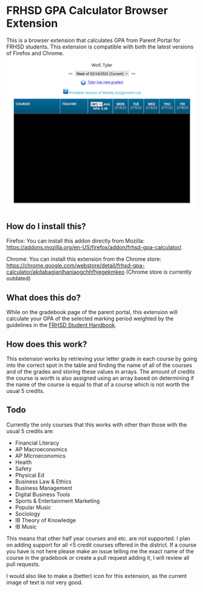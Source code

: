 # FRHSD GPA Calculator Browser Extension
This is a browser extension that calculates GPA from Parent Portal for FRHSD students. This extension is compatible with both the latest versions of Firefox and Chrome.
![Screenshots](https://raw.githubusercontent.com/tylerwolf35/gpa-extension/main/images/screenshot.png)
## How do I install this?
Firefox: You can install this addon directly from Mozilla: https://addons.mozilla.org/en-US/firefox/addon/frhsd-gpa-calculator/.

Chrome: You can install this extension from the Chrome store: https://chrome.google.com/webstore/detail/frhsd-gpa-calculator/akdabagianlhaniaogchhfhjegekmkeo (Chrome store is currently outdated)

## What does this do?
While on the gradebook page of the parent portal, this extension will calculate your GPA of the selected marking period weighted by the guidelines in the [FRHSD Student Handbook](https://www.straussesmay.com/seportal/Public/DistrictPolicy.aspx?policyid=2624&search=2624&id=7858262563e847ff8c696a5498430f85).

## How does this work?
This extension works by retrieving your letter grade in each course by going into the correct spot in the table and finding the name of all of the courses and of the grades and storing these values in arrays. The amount of credits the course is worth is also assigned using an array based on determining if the name of the course is equal to that of a course which is not worth the usual 5 credits.

## Todo
Currently the only courses that this works with other than those with the usual 5 credits are:
* Financial Literacy
* AP Macroeconomics
* AP Microeconomics
* Health
* Safety
* Physical Ed
* Business Law & Ethics
* Business Management
* Digital Business Tools
* Sports & Entertainment Marketing
* Popular Music
* Sociology
* IB Theory of Knowledge
* IB Music

This means that other half year courses and etc. are not supported. I plan on adding support for all <5 credit courses offered in the district. If a course you have is not here please make an issue telling me the exact name of the course in the gradebook or create a pull request adding it, I will review all pull requests.

I would also like to make a (better) icon for this extension, as the current image of text is not very good.

